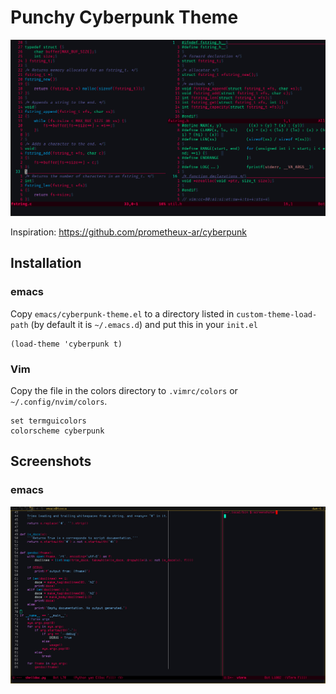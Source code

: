 # Punchy Cyberpunk Theme

![cyberpunk](assets/cyberpunk.png)

Inspiration: https://github.com/prometheux-ar/cyberpunk

## Installation

### emacs

Copy `emacs/cyberpunk-theme.el` to a directory listed in `custom-theme-load-path`
(by default it is `~/.emacs.d`) and put this in your `init.el`

```elisp
(load-theme 'cyberpunk t)
```

### Vim

Copy the file in the colors directory to `.vimrc/colors` or `~/.config/nvim/colors`.

```vimscript
set termguicolors
colorscheme cyberpunk
```

## Screenshots

### emacs

![cyberpunk](assets/cyberpunk-emacs.png)
